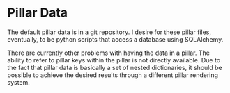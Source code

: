 # Pillar Data

The default pillar data is in a git repository.  I desire for these pillar 
files, eventually, to be python scripts that access a database using 
SQLAlchemy.

There are currently other problems with having the data in a pillar.  The 
ability to refer to pillar keys within the pillar is not directly 
available.  Due to the fact that pillar data is basically a set of nested 
dictionaries, it should be possible to achieve the desired results through 
a different pillar rendering system.

